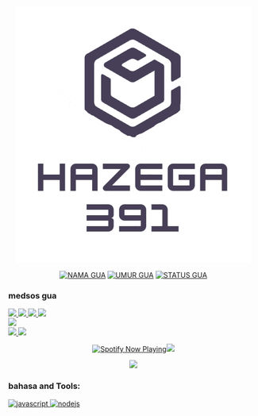 <p align="center">
  <img src="1654318100382.png" />
</p>

<p align="center">
<a href="https://github.com/MirzaAzib788/MirzaAzib788"><img title="NAMA GUA" src="https://img.shields.io/badge/NAMA GUA-Mirza-yellow.svg?style=for-the-badge&logo=github"></a>
<a href="https://github.com/MirzaAzib788/MirzaAzib788"><img title="UMUR GUA" src="https://img.shields.io/badge/UMUR GUA-13-orange.svg?style=for-the-badge&logo=github"></a>
<a href="https://github.com/MirzaAzib788/MirzaAzib788"><img title="STATUS GUA" src="https://img.shields.io/badge/STATUS GUA-Pelajar Smp-red.svg?style=for-the-badge&logo=github"></a>
</p>

### medsos gua

<a href="https://wa.me/6289690735612"><img src="https://img.shields.io/badge/WhatsApp-25D366?style=for-the-badge&logo=whatsapp&logoColor=white" />
<a href="https://www.facebook.com/MirzaGevs"><img src="https://img.shields.io/badge/Facebook-%234267B2.svg?&style=for-the-badge&logo=facebook&logoColor=white" />
<a href="https://instagram.com/MirzaGevs"><img src="https://img.shields.io/badge/Instagram-E4405F?style=for-the-badge&logo=instagram&logoColor=white"/>
<a href="https://t.me/ERROR4022"><img src="https://img.shields.io/badge/Telegram-%230088cc.svg?&style=for-the-badge&logo=telegram&logoColor=white" /> <br>
<a href="https://youtube.com/c/FantechGaming"><img src="https://img.shields.io/badge/YouTube-FantechGaming-ff0000?style=for-the-badge&logo=youtube&logoColor=ff0000&link=https://youtube.com/c/FantechGaming" /><br>
<a href="https://github.com/MirzaAzib788"><img src="https://img.shields.io/badge/-GitHub-black?style=for-the-badge&logo=github" />
<a href="https://chat.whatsapp.com/LLTK844IsKo3SGkw0D1f5k"><img src="https://img.shields.io/badge/Grup Wangsaff-25D366?style=for-the-badge&logo=whatsapp&logoColor=white" />

<p align="center">
  <a href="https://open.spotify.com/user/nf3xjkwb8gsuq2b0t8bimjt58" target="_blank"><img src="https://now-playing-on-spotify.vercel.app/api/spotify" alt="Spotify Now Playing" width="350fmt/a>
</p>

<p align="center"><a href="https://github.com/MirzaAzib788"><img src="https://github-readme-stats.vercel.app/api?username=MirzaAzib788&show_icons=true&theme =radikal"></a></p>
<p align="center"><a href="https://github.com/MirzaAzib788"><img src="https://github-readme-stats.vercel.app/api/top-langs/? username=MirzaAzib788&theme=radical&layout=compact"></a></p>

<h3 align="left">bahasa and Tools:</h3>

<p align="left"> <a href="https://developer.mozilla.org/en-US/docs/Web/JavaScript" target="_blank"> <img src="https://img.shields.io/badge/-JavaScript-black?style=flat-square&logo=javascript" alt="javascript" width="40" height="40"/> </a> <a href="https://nodejs.org" target="_blank"> <img src="https://img.shields.io/badge/-Node.js-black?style=flat-square&logo=Node.js" alt="nodejs" width="40" height="40"/> </a> </p>

